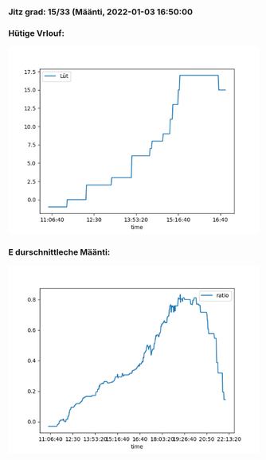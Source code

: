 ### Jitz grad: 15/33 (Määnti, 2022-01-03 16:50:00

### Hütige Vrlouf:
![Graph](Today.png)

### E durschnittleche Määnti:
![Graph](Määnti.png)